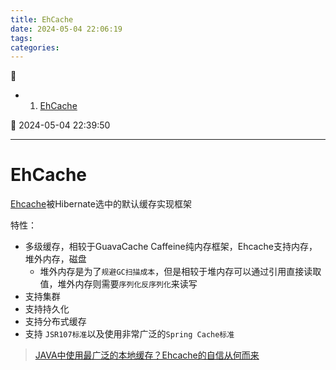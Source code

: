 ```yaml
---
title: EhCache
date: 2024-05-04 22:06:19
tags: 
categories: 
---
```


💠

- 1. [EhCache](#ehcache)

💠 2024-05-04 22:39:50
****************************************
# EhCache
[Ehcache](https://www.ehcache.org/)被Hibernate选中的默认缓存实现框架

特性：
- 多级缓存，相较于GuavaCache Caffeine纯内存框架，Ehcache支持内存，堆外内存，磁盘 
    - 堆外内存是为了`规避GC扫描成本`，但是相较于堆内存可以通过引用直接读取值，堆外内存则需要`序列化反序列化`来读写
- 支持集群
- 支持持久化
- 支持分布式缓存
- 支持 `JSR107标准`以及使用非常广泛的`Spring Cache标准`

> [JAVA中使用最广泛的本地缓存？Ehcache的自信从何而来](https://juejin.cn/post/7167259989826863112)  

